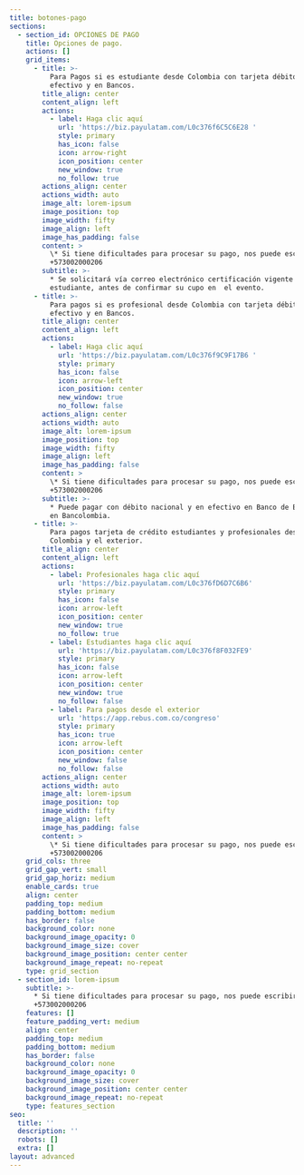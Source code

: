 ```yaml
---
title: botones-pago
sections:
  - section_id: OPCIONES DE PAGO
    title: Opciones de pago.
    actions: []
    grid_items:
      - title: >-
          Para Pagos si es estudiante desde Colombia con tarjeta débito, en
          efectivo y en Bancos.
        title_align: center
        content_align: left
        actions:
          - label: Haga clic aquí
            url: 'https://biz.payulatam.com/L0c376f6C5C6E28 '
            style: primary
            has_icon: false
            icon: arrow-right
            icon_position: center
            new_window: true
            no_follow: true
        actions_align: center
        actions_width: auto
        image_alt: lorem-ipsum
        image_position: top
        image_width: fifty
        image_align: left
        image_has_padding: false
        content: >
          \* Si tiene dificultades para procesar su pago, nos puede escribir al
          +573002000206
        subtitle: >-
          * Se solicitará vía correo electrónico certificación vigente de
          estudiante, antes de confirmar su cupo en  el evento.
      - title: >-
          Para pagos si es profesional desde Colombia con tarjeta débito, en
          efectivo y en Bancos.
        title_align: center
        content_align: left
        actions:
          - label: Haga clic aquí
            url: 'https://biz.payulatam.com/L0c376f9C9F17B6 '
            style: primary
            has_icon: false
            icon: arrow-left
            icon_position: center
            new_window: true
            no_follow: false
        actions_align: center
        actions_width: auto
        image_alt: lorem-ipsum
        image_position: top
        image_width: fifty
        image_align: left
        image_has_padding: false
        content: >
          \* Si tiene dificultades para procesar su pago, nos puede escribir al
          +573002000206
        subtitle: >-
          * Puede pagar con débito nacional y en efectivo en Banco de Bogotá y
          en Bancolombia.
      - title: >-
          Para pagos tarjeta de crédito estudiantes y profesionales desde
          Colombia y el exterior.
        title_align: center
        content_align: left
        actions:
          - label: Profesionales haga clic aquí
            url: 'https://biz.payulatam.com/L0c376fD6D7C6B6'
            style: primary
            has_icon: false
            icon: arrow-left
            icon_position: center
            new_window: true
            no_follow: true
          - label: Estudiantes haga clic aquí
            url: 'https://biz.payulatam.com/L0c376f8F032FE9'
            style: primary
            has_icon: false
            icon: arrow-left
            icon_position: center
            new_window: true
            no_follow: false
          - label: Para pagos desde el exterior
            url: 'https://app.rebus.com.co/congreso'
            style: primary
            has_icon: true
            icon: arrow-left
            icon_position: center
            new_window: false
            no_follow: false
        actions_align: center
        actions_width: auto
        image_alt: lorem-ipsum
        image_position: top
        image_width: fifty
        image_align: left
        image_has_padding: false
        content: >
          \* Si tiene dificultades para procesar su pago, nos puede escribir al
          +573002000206
    grid_cols: three
    grid_gap_vert: small
    grid_gap_horiz: medium
    enable_cards: true
    align: center
    padding_top: medium
    padding_bottom: medium
    has_border: false
    background_color: none
    background_image_opacity: 0
    background_image_size: cover
    background_image_position: center center
    background_image_repeat: no-repeat
    type: grid_section
  - section_id: lorem-ipsum
    subtitle: >-
      * Si tiene dificultades para procesar su pago, nos puede escribir al
      +573002000206
    features: []
    feature_padding_vert: medium
    align: center
    padding_top: medium
    padding_bottom: medium
    has_border: false
    background_color: none
    background_image_opacity: 0
    background_image_size: cover
    background_image_position: center center
    background_image_repeat: no-repeat
    type: features_section
seo:
  title: ''
  description: ''
  robots: []
  extra: []
layout: advanced
---
```

